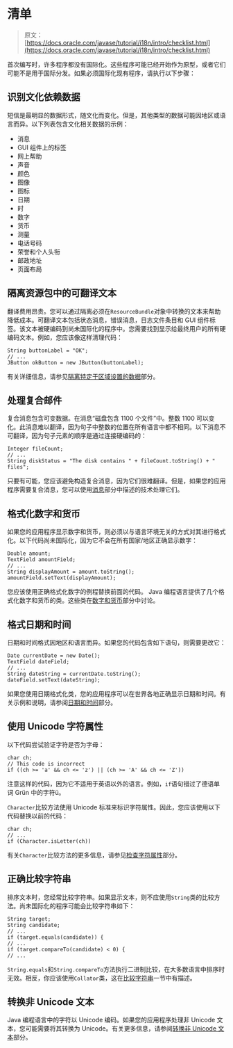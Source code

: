 # 清单

> 原文： [https://docs.oracle.com/javase/tutorial/i18n/intro/checklist.html](https://docs.oracle.com/javase/tutorial/i18n/intro/checklist.html)

首次编写时，许多程序都没有国际化。这些程序可能已经开始作为原型，或者它们可能不是用于国际分发。如果必须国际化现有程序，请执行以下步骤：

## 识别文化依赖数据

短信是最明显的数据形式，随文化而变化。但是，其他类型的数据可能因地区或语言而异。以下列表包含文化相关数据的示例：

*   消息
*   GUI 组件上的标签
*   网上帮助
*   声音
*   颜色
*   图像
*   图标
*   日期
*   时
*   数字
*   货币
*   测量
*   电话号码
*   荣誉和个人头衔
*   邮政地址
*   页面布局

## 隔离资源包中的可翻译文本

翻译费用昂贵。您可以通过隔离必须在`ResourceBundle`对象中转换的文本来帮助降低成本。可翻译文本包括状态消息，错误消息，日志文件条目和 GUI 组件标签。该文本被硬编码到尚未国际化的程序中。您需要找到显示给最终用户的所有硬编码文本。例如，您应该像这样清理代码：

```
String buttonLabel = "OK";
// ...
JButton okButton = new JButton(buttonLabel);

```

有关详细信息，请参见[隔离特定于区域设置的数据](../resbundle/index.html)部分。

## 处理复合邮件

复合消息包含可变数据。在消息“磁盘包含 1100 个文件”中。整数 1100 可以变化。此消息难以翻译，因为句子中整数的位置在所有语言中都不相同。以下消息不可翻译，因为句子元素的顺序是通过连接硬编码的：

```
Integer fileCount;
// ...
String diskStatus = "The disk contains " + fileCount.toString() + " files";

```

只要有可能，您应该避免构造复合消息，因为它们很难翻译。但是，如果您的应用程序需要复合消息，您可以使用[消息](../format/messageintro.html)部分中描述的技术处理它们。

## 格式化数字和货币

如果您的应用程序显示数字和货币，则必须以与语言环境无关的方式对其进行格式化。以下代码尚未国际化，因为它不会在所有国家/地区正确显示数字：

```
Double amount;
TextField amountField;
// ...
String displayAmount = amount.toString();
amountField.setText(displayAmount);

```

您应该使用正确格式化数字的例程替换前面的代码。 Java 编程语言提供了几个格式化数字和货币的类。这些类在[数字和货币](../format/numberintro.html)部分中讨论。

## 格式日期和时间

日期和时间格式因地区和语言而异。如果您的代码包含如下语句，则需要更改它：

```
Date currentDate = new Date();
TextField dateField;
// ...
String dateString = currentDate.toString();
dateField.setText(dateString);

```

如果您使用日期格式化类，您的应用程序可以在世界各地正确显示日期和时间。有关示例和说明，请参阅[日期和时间](../format/dateintro.html)部分。

## 使用 Unicode 字符属性

以下代码尝试验证字符是否为字母：

```
char ch;
// This code is incorrect
if ((ch >= 'a' && ch <= 'z') || (ch >= 'A' && ch <= 'Z'))

```

注意这样的代码，因为它不适用于英语以外的语言。例如，`if`语句错过了德语单词 Grün 中的字符ü。

`Character`比较方法使用 Unicode 标准来标识字符属性。因此，您应该使用以下代码替换以前的代码：

```
char ch;
// ...
if (Character.isLetter(ch))

```

有关`Character`比较方法的更多信息，请参见[检查字符属性](../text/charintro.html)部分。

## 正确比较字符串

排序文本时，您经常比较字符串。如果显示文本，则不应使用`String`类的比较方法。尚未国际化的程序可能会比较字符串如下：

```
String target;
String candidate;
// ...
if (target.equals(candidate)) {
// ...
if (target.compareTo(candidate) < 0) {
// ...

```

`String.equals`和`String.compareTo`方法执行二进制比较，在大多数语言中排序时无效。相反，你应该使用`Collator`类，这在[比较字符串](../text/collationintro.html)一节中有描述。

## 转换非 Unicode 文本

Java 编程语言中的字符以 Unicode 编码。如果您的应用程序处理非 Unicode 文本，您可能需要将其转换为 Unicode。有关更多信息，请参阅[转换非 Unicode 文本](../text/convertintro.html)部分。